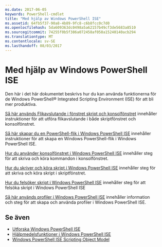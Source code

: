 ```yaml
---
ms.date: 2017-06-05
keywords: PowerShell-cmdlet
title: "Med hjälp av Windows PowerShell ISE"
ms.assetid: 64fb5f37-90a8-4b89-9fc8-c6b8fcc0c7d0
ms.openlocfilehash: 5da609363dc0498a5a62157b49cf3de5683a8510
ms.sourcegitcommit: 74255f0b5f386a072458af058a15240140acb294
ms.translationtype: MT
ms.contentlocale: sv-SE
ms.lasthandoff: 08/03/2017
---
```

# <a name="using-the-windows-powershell-ise"></a>Med hjälp av Windows PowerShell ISE
Den här i det här dokumentet beskrivs hur du kan använda funktionerna för de Windows PowerShell® Integrated Scripting Environment (ISE) för att bli mer produktiva.

[Så här används Flikavslutande i fönstret skript och konsolfönstret](How-to-Use-Tab-Completion-in-the-Script-Pane-and-Console-Pane.md) innehåller instruktioner för att utföra flikavslutande i både skriptfönstret och konsolfönstret.

[Så här skapar du en PowerShell-flik i Windows PowerShell ISE](How-to-Create-a-PowerShell-Tab-in-Windows-PowerShell-ISE.md) innehåller instruktioner för att skapa en Windows PowerShell-flik i Windows PowerShell ISE.

[Hur du använder konsolfönstret i Windows PowerShell ISE](How-to-Use-the-Console-Pane-in-the-Windows-PowerShell-ISE.md) innehåller steg för att skriva och köra kommandon i konsolfönstret.

[Hur du skriver och köra skript i Windows PowerShell ISE](How-to-Write-and-Run-Scripts-in-the-Windows-PowerShell-ISE.md) innehåller steg för att skriva och köra skript i skriptfönstret.

[Hur du felsöker skript i Windows PowerShell ISE](How-to-Debug-Scripts-in-Windows-PowerShell-ISE.md) innehåller steg för att felsöka skript i Windows PowerShell ISE

[Så här används profiler i Windows PowerShell ISE](How-to-Use-Profiles-in-Windows-PowerShell-ISE.md) innehåller information och steg för att skapa och använda profiler i Windows PowerShell ISE.

## <a name="see-also"></a>Se även
- [Utforska Windows PowerShell ISE](../../getting-started/fundamental/Exploring-the-Windows-PowerShell-ISE.md)
- [Hjälpmedelsfunktioner i Windows PowerShell ISE](../../setup/Accessibility-in-Windows-PowerShell-ISE.md)
- [Windows PowerShell ISE Scripting Object Model](https://technet.microsoft.com/en-us/library/69b047d0-da79-413e-b948-8e45d05d1f85)

